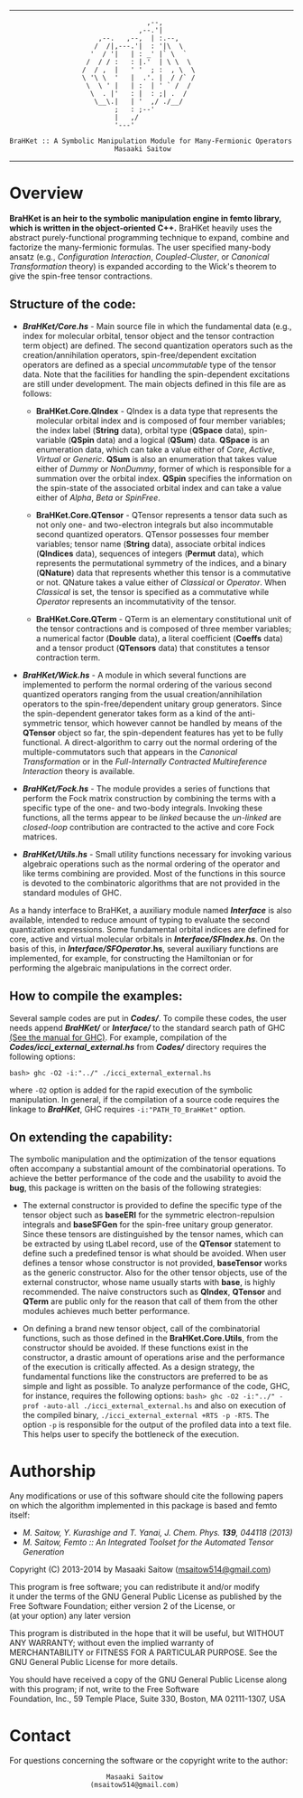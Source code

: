 -------------------------------------------------------------------------------------

                                      ,--,
                                    ,--.'|
                          ,--.   ,--,  | :.--,
                         /  /|,---.'|  : '|\  \
                        '  / '|   | : _' |` \  `
                       /  / / :   : |.'  | \ \  \
                      /  / ,  |   ' '  ; :  , \  \                                                                                                                                                                                                                                    
                      \ '\ \  '   |  .'. |  / /` /
                       \  \ ' |   | :  | ' ` /  /
                        \  . |'   : |  : ;| .  /                                                                                                                                                                                                                                      
                         \__\.|   | '  ,/ ./__/
                              ;   : ;--'                                                                                                                                                                                                                                              
                              |   ,/
                              '---'

    BraHKet :: A Symbolic Manipulation Module for Many-Fermionic Operators
                              Masaaki Saitow

-------------------------------------------------------------------------------------

# Overview
  
**BraHKet is an heir to the symbolic manipulation engine in femto library, which is written in the object-oriented C++.** BraHKet heavily uses the abstract purely-functional programming technique to expand, combine and factorize the many-fermionic formulas. The user specified many-body ansatz (e.g., *Configuration Interaction*, *Coupled-Cluster*, or *Canonical Transformation* theory) is expanded according to the Wick's theorem to give the spin-free tensor contractions. 

## Structure of the code:

- ***BraHKet/Core.hs*** - Main source file in which the fundamental data (e.g., index for molecular orbital, tensor object and the tensor contraction term object) are defined. The second quantization operators such as the creation/annihilation operators, spin-free/dependent excitation operators are defined as a special *uncommutable* type of the tensor data. Note that the facilities for handling the spin-dependent excitations are still under development. The main objects defined in this file are as follows:

	*  **BraHKet.Core.QIndex** - QIndex is a data type that represents the molecular orbital index and is composed of four member variables; the index label (**String** data), orbital type (**QSpace** data), spin-variable (**QSpin** data) and a logical (**QSum**) data. **QSpace** is an enumeration data, which can take a value either of *Core*, *Active*, *Virtual* or *Generic*. **QSum** is also an enumeration that takes value either of *Dummy* or *NonDummy*, former of which is responsible for a summation over the orbital index. **QSpin** specifies the information on the spin-state of the associated orbital index and can take a value either of *Alpha*, *Beta* or *SpinFree*.
	
	* **BraHKet.Core.QTensor** - QTensor represents a tensor data such as not only one- and two-electron integrals but also incommutable second quantized operators. QTensor possesses four member variables; tensor name (**String** data), associate orbital indices (**QIndices** data), sequences of integers (**Permut** data), which represents the permutational symmetry of the indices, and a binary (**QNature**) data that represents whether this tensor is a commutative or not. QNature takes a value either of *Classical* or *Operator*. When *Classical* is set, the tensor is specified as a commutative while *Operator* represents an incommutativity of the tensor.
	
	* **BraHKet.Core.QTerm**   - QTerm is an elementary constitutional unit of the tensor contractions and is composed of three member variables; a numerical factor (**Double** data), a literal coefficient (**Coeffs** data) and a tensor product (**QTensors** data) that constitutes a tensor contraction term.

- ***BraHKet/Wick.hs*** - A module in which several functions are implemented to perform the normal ordering of the various second quantized operators ranging from the usual creation/annihilation operators to the spin-free/dependent unitary group generators. Since the spin-dependent generator takes form as a kind of the anti-symmetric tensor, which however cannot be handled by means of the **QTensor** object so far, the spin-dependent features has yet to be fully functional. A direct-algorithm to carry out the normal ordering of the multiple-commutators such that appears in the *Canonical Transformation* or in the *Full-Internally Contracted Multireference Interaction* theory is available. 

- ***BraHKet/Fock.hs*** - The module provides a series of functions that perform the Fock matrix construction by combining the terms with a specific type of the one- and two-body integrals. Invoking these functions, all the terms appear to be *linked* because the *un-linked* are *closed-loop* contribution are contracted to the active and core Fock matrices.
		
- ***BraHKet/Utils.hs*** - Small utility functions necessary for invoking various algebraic operations such as the normal ordering of the operator and like terms combining are provided. Most of the functions in this source is devoted to the combinatoric algorithms that are not provided in the standard modules of GHC.

As a handy interface to BraHKet, a auxiliary module named ***Interface*** is also available, intended to reduce amount of typing to evaluate the second quantization expressions. Some fundamental orbital indices are defined for core, active and virtual molecular orbitals in ***Interface/SFIndex.hs***. On the basis of this, in ***Interface/SFOperator*.hs**, several auxiliary functions are implemented, for example, for constructing the Hamiltonian or for performing the algebraic manipulations in the correct order.  

## How to compile the examples:

Several sample codes are put in ***Codes/***. To compile these codes, the user needs append ***BraHKet/*** or ***Interface/*** to the standard search path of GHC [(See the manual for GHC)](http://www.haskell.org/ghc/docs/latest/html/users_guide/separate-compilation.html#search-path). For example, compilation of the ***Codes/icci_external_external.hs*** from ***Codes/*** directory requires the following options: 

``bash> ghc -O2 -i:"../" ./icci_external_external.hs``

where ``-O2`` option is added for the rapid execution of the symbolic manipulation. In general, if the compilation of a source code requires the linkage to ***BraHKet***, GHC requires ``-i:"PATH_TO_BraHKet"`` option.

## On extending the capability:

The symbolic manipulation and the optimization of the tensor equations often accompany a substantial amount of the combinatorial operations. To achieve the better performance of the code and the usability to avoid the **bug**, this package is written on the basis of the following strategies:

* The external constructor is provided to define the specific type of the tensor object such as **baseERI** for the symmetric electron-repulsion integrals and **baseSFGen** for the spin-free unitary group generator. Since these tensors are distinguished by the tensor names, which can be extracted by using tLabel record, use of the **QTensor** statement to define such a predefined tensor is what should be avoided. When user defines a tensor whose constructor is not provided, **baseTensor** works as the generic constructor. Also for the other tensor objects, use of the external constructor, whose name usually starts with **base**, is highly recommended. The naive constructors such as **QIndex**, **QTensor** and **QTerm** are public only for the reason that call of them from the other modules achieves much better performance.

* On defining a brand new tensor object, call of the combinatorial functions, such as those defined in the **BraHKet.Core.Utils**, from the constructor should be avoided. If these functions exist in the constructor, a drastic amount of operations arise and the performance of the execution is critically affected. As a design strategy, the fundamental functions like the constructors are preferred to be as simple and light as possible. To analyze performance of the code, GHC, for instance, requires the following options:
``bash> ghc -O2 -i:"../" -prof -auto-all ./icci_external_external.hs``
and also on execution of the compiled binary, ``./icci_external_external +RTS -p -RTS``. The option ``-p`` is responsible for the output of the profiled data into a text file. This helps user to specify the bottleneck of the execution.


# Authorship

Any modifications or use of this software should cite the following papers on which the algorithm implemented in this package is based and femto itself:

 - *M. Saitow, Y. Kurashige and T. Yanai, J. Chem. Phys. **139**, 044118 (2013)*
 - *M. Saitow, Femto :: An Integrated Toolset for the Automated Tensor Generation*

Copyright (C) 2013-2014 by Masaaki Saitow (msaitow514@gmail.com)

This program is free software; you can redistribute it and/or modify                                                                                                                                                                                                                  
it under the terms of the GNU General Public License as published by
the Free Software Foundation; either version 2 of the License, or                                                                                                                                                                                                                     
(at your option) any later version

This program is distributed in the hope that it will be useful,
but WITHOUT ANY WARRANTY; without even the implied warranty of                                                                                                                                                                                                                        
MERCHANTABILITY or FITNESS FOR A PARTICULAR PURPOSE.  See the
GNU General Public License for more details.

You should have received a copy of the GNU General Public License
along with this program; if not, write to the Free Software                                                                                                                                                                                                                           
Foundation, Inc., 59 Temple Place, Suite 330, Boston, MA 02111-1307, USA

# Contact

For questions concerning the software or the copyright write to the author:

                            Masaaki Saitow
                        (msaitow514@gmail.com)

